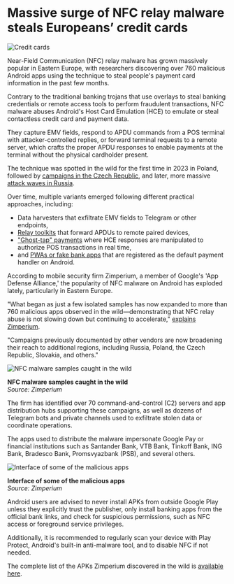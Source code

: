 # Massive surge of NFC relay malware steals Europeans’ credit cards

![Credit cards](https://www.bleepstatic.com/content/hl-images/2021/08/09/credit-cards.jpg)

Near-Field Communication (NFC) relay malware has grown massively popular in Eastern Europe, with researchers discovering over 760 malicious Android apps using the technique to steal people's payment card information in the past few months.

Contrary to the traditional banking trojans that use overlays to steal banking credentials or remote access tools to perform fraudulent transactions, NFC malware abuses Android's Host Card Emulation (HCE) to emulate or steal contactless credit card and payment data.

They capture EMV fields, respond to APDU commands from a POS terminal with attacker-controlled replies, or forward terminal requests to a remote server, which crafts the proper APDU responses to enable payments at the terminal without the physical cardholder present.

The technique was spotted in the wild for the first time in 2023 in Poland, followed by [campaigns in the Czech Republic](https://www.bleepingcomputer.com/news/security/new-ngate-android-malware-uses-nfc-chip-to-steal-credit-card-data/), and later, more massive [attack waves in Russia](https://news.drweb.com/show/?i=14969&lng=en).

Over time, multiple variants emerged following different practical approaches, including:

* Data harvesters that exfiltrate EMV fields to Telegram or other endpoints,
* [Relay toolkits](https://www.bleepingcomputer.com/news/security/supercard-x-android-malware-use-stolen-cards-in-nfc-relay-attacks/) that forward APDUs to remote paired devices,
* ["Ghost-tap" payments](https://www.bleepingcomputer.com/news/security/new-ghost-tap-attack-abuses-nfc-mobile-payments-to-steal-money/) where HCE responses are manipulated to authorize POS transactions in real time,
* and [PWAs or fake bank apps](https://www.bleepingcomputer.com/news/security/hackers-steal-banking-creds-from-ios-android-users-via-pwa-apps/) that are registered as the default payment handler on Android.

According to mobile security firm Zimperium, a member of Google's 'App Defense Alliance,' the popularity of NFC malware on Android has exploded lately, particularly in Eastern Europe.

"What began as just a few isolated samples has now expanded to more than 760 malicious apps observed in the wild—demonstrating that NFC relay abuse is not slowing down but continuing to accelerate," [explains Zimperium](https://zimperium.com/blog/tap-and-steal-the-rise-of-nfc-relay-malware-on-mobile-devices).

"Campaigns previously documented by other vendors are now broadening their reach to additional regions, including Russia, Poland, the Czech Republic, Slovakia, and others."

![NFC malware samples caught in the wild](https://www.bleepstatic.com/images/news/u/1220909/2025/October/samples.jpg)

**NFC malware samples caught in the wild**  
_Source: Zimperium_

The firm has identified over 70 command-and-control (C2) servers and app distribution hubs supporting these campaigns, as well as dozens of Telegram bots and private channels used to exfiltrate stolen data or coordinate operations.

The apps used to distribute the malware impersonate Google Pay or financial institutions such as Santander Bank, VTB Bank, Tinkoff Bank, ING Bank, Bradesco Bank, Promsvyazbank (PSB), and several others.

![Interface of some of the malicious apps](https://www.bleepstatic.com/images/news/u/1220909/2025/October/interface.jpg)

**Interface of some of the malicious apps**  
_Source: Zimperium_

Android users are advised to never install APKs from outside Google Play unless they explicitly trust the publisher, only install banking apps from the official bank links, and check for suspicious permissions, such as NFC access or foreground service privileges.

Additionally, it is recommended to regularly scan your device with Play Protect, Android's built-in anti-malware tool, and to disable NFC if not needed.

The complete list of the APKs Zimperium discovered in the wild is [available here](https://github.com/Zimperium/IOC/tree/master/2025-10-NFCStealer).